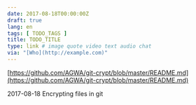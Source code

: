```yaml
---
date: 2017-08-18T00:00:00Z
draft: true
lang: en
tags: [ TODO_TAGS ]
title: TODO_TITLE
type: link # image quote video text audio chat
via: "[Who](http://example.com)"
---
```



[https://github.com/AGWA/git-crypt/blob/master/README.md](https://github.com/AGWA/git-crypt/blob/master/README.md)

2017-08-18
Encrypting files in git
